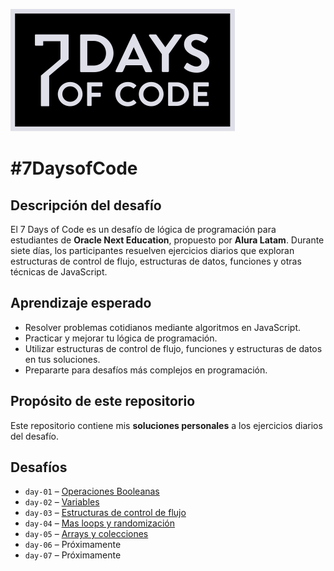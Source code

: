 ![Portada 07 Days of Code](./images/07-days-of-code.webp)

# #7DaysofCode

## Descripción del desafío
El 7 Days of Code es un desafío de lógica de programación para estudiantes de **Oracle Next Education**, propuesto por **Alura Latam**. Durante siete días, los participantes resuelven ejercicios diarios que exploran estructuras de control de flujo, estructuras de datos, funciones y otras técnicas de JavaScript.

## Aprendizaje esperado
- Resolver problemas cotidianos mediante algoritmos en JavaScript.  
- Practicar y mejorar tu lógica de programación.  
- Utilizar estructuras de control de flujo, funciones y estructuras de datos en tus soluciones.  
- Prepararte para desafíos más complejos en programación.

## Propósito de este repositorio
Este repositorio contiene mis **soluciones personales** a los ejercicios diarios del desafío.

## Desafíos 
- `day-01` – [Operaciones Booleanas](https://iesvs-campi.github.io/oracle-one-7-days-of-code/day-01/)
- `day-02` – [Variables](https://iesvs-campi.github.io/oracle-one-7-days-of-code/day-02/)
- `day-03` – [Estructuras de control de flujo](https://iesvs-campi.github.io/oracle-one-7-days-of-code/day-03/)
- `day-04` – [Mas loops y randomización](https://iesvs-campi.github.io/oracle-one-7-days-of-code/day-04/)
- `day-05` – [Arrays y colecciones](https://iesvs-campi.github.io/oracle-one-7-days-of-code/day-05/)
- `day-06` – Próximamente
- `day-07` – Próximamente
